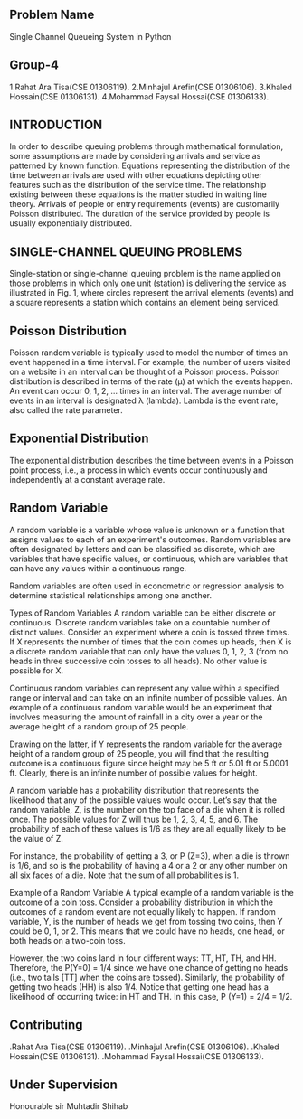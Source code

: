 ## Problem Name 
Single Channel Queueing System in Python

## Group-4
1.Rahat Ara Tisa(CSE 01306119).
2.Minhajul Arefin(CSE 01306106).
3.Khaled Hossain(CSE 01306131).
4.Mohammad Faysal Hossai(CSE 01306133).

## INTRODUCTION
In order to describe queuing problems through mathematical formulation, some assumptions are made by considering arrivals and service as patterned by known function. Equations representing the distribution of the time between arrivals are used with other equations depicting other features such as the distribution of the service time. The relationship existing between these equations is the matter studied in waiting line theory. Arrivals of people or entry requirements (events) are customarily Poisson distributed. The duration of the service provided by people is usually exponentially distributed.

## SINGLE-CHANNEL QUEUING PROBLEMS

Single-station or single-channel queuing problem is the name applied on those problems in which only one unit (station) is delivering the service as illustrated in Fig. 1,
where circles represent the arrival elements (events) and a square represents a station which contains an element being serviced.

## Poisson Distribution

Poisson random variable is typically used to model the number of times an event happened in a time interval. For example, the number of users visited on a website in an interval can be thought of a Poisson process. Poisson distribution is described in terms of the rate (μ) at which the events happen. An event can occur 0, 1, 2, … times in an interval. The average number of events in an interval is designated λ (lambda). Lambda is the event rate, also called the rate parameter. 

## Exponential Distribution

The exponential distribution describes the time between events in a Poisson point process, i.e., a process in which events occur continuously and independently at a constant average rate. 

## Random Variable

A random variable is a variable whose value is unknown or a function that assigns values to each of an experiment's outcomes. Random variables are often designated by letters and can be classified as discrete, which are variables that have specific values, or continuous, which are variables that can have any values within a continuous range.


Random variables are often used in econometric or regression analysis to determine statistical relationships among one another.

Types of Random Variables
A random variable can be either discrete or continuous. Discrete random variables take on a countable number of distinct values. Consider an experiment where a coin is tossed three times. If X represents the number of times that the coin comes up heads, then X is a discrete random variable that can only have the values 0, 1, 2, 3 (from no heads in three successive coin tosses to all heads). No other value is possible for X.

Continuous random variables can represent any value within a specified range or interval and can take on an infinite number of possible values. An example of a continuous random variable would be an experiment that involves measuring the amount of rainfall in a city over a year or the average height of a random group of 25 people.

Drawing on the latter, if Y represents the random variable for the average height of a random group of 25 people, you will find that the resulting outcome is a continuous figure since height may be 5 ft or 5.01 ft or 5.0001 ft. Clearly, there is an infinite number of possible values for height.

A random variable has a probability distribution that represents the likelihood that any of the possible values would occur. Let’s say that the random variable, Z, is the number on the top face of a die when it is rolled once. The possible values for Z will thus be 1, 2, 3, 4, 5, and 6. The probability of each of these values is 1/6 as they are all equally likely to be the value of Z.

For instance, the probability of getting a 3, or P (Z=3), when a die is thrown is 1/6, and so is the probability of having a 4 or a 2 or any other number on all six faces of a die. Note that the sum of all probabilities is 1.

Example of a Random Variable
A typical example of a random variable is the outcome of a coin toss. Consider a probability distribution in which the outcomes of a random event are not equally likely to happen. If random variable, Y, is the number of heads we get from tossing two coins, then Y could be 0, 1, or 2. This means that we could have no heads, one head, or both heads on a two-coin toss.

However, the two coins land in four different ways: TT, HT, TH, and HH. Therefore, the P(Y=0) = 1/4 since we have one chance of getting no heads (i.e., two tails [TT] when the coins are tossed). Similarly, the probability of getting two heads (HH) is also 1/4. Notice that getting one head has a likelihood of occurring twice: in HT and TH. In this case, P (Y=1) = 2/4 = 1/2.

## Contributing
.Rahat Ara Tisa(CSE 01306119).
.Minhajul Arefin(CSE 01306106).
.Khaled Hossain(CSE 01306131).
.Mohammad Faysal Hossai(CSE 01306133).

## Under Supervision
Honourable sir Muhtadir Shihab

